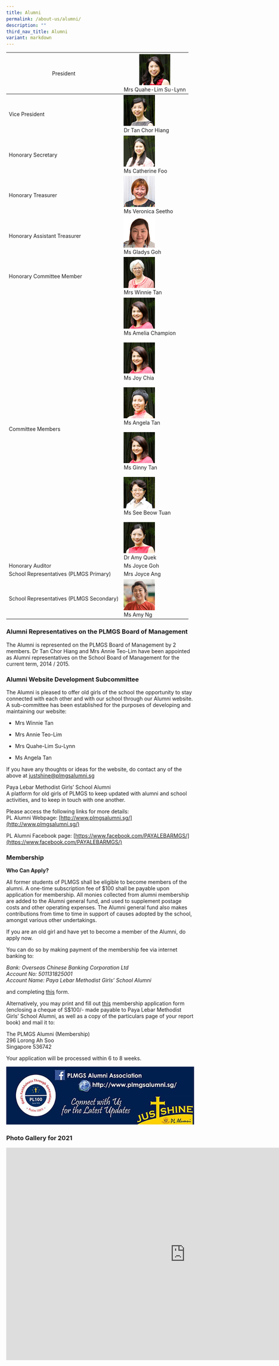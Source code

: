 ```yaml
---
title: Alumni
permalink: /about-us/alumni/
description: ""
third_nav_title: Alumni
variant: markdown
---
```

<table class="tg">
<thead>
  <tr>
    <th class="tg-fwnj"><span style="font-weight:normal">President</span></th>
    <th class="tg-fwnj"><img alt="face_sulynn.jpg" src="/images/Alumni2023-Ms Lim Su-Lynn-President.jpg" style="width:50%"><br><span style="font-weight:normal">Mrs Quahe-Lim Su-Lynn</span><br></th>
  </tr>
</thead>
<tbody>
  <tr>
    <td class="tg-yvtv">Vice President<br></td>
    <td class="tg-iual"><img alt="face_tanchorhiang.jpg" src="/images/Alumni2023-Dr Tan Chor Hiang-Vice-President.jpg" style="width:50%"><br>Dr Tan Chor Hiang<br></td>
  </tr>
  <tr>
    <td class="tg-sdzj">Honorary Secretary                                                <br></td>
    <td class="tg-fwnj"><img alt="face_amy_quek.jpg" src="/images/Alumni2023-Ms Catherine Foo - Honorary Secretary.jpg" style="width:50%"><br>Ms Catherine Foo</td>
  </tr>
  <tr>
    <td class="tg-yvtv">Honorary Treasurer<br></td>
    <td class="tg-fwnj"><img alt="face_amy_quek.jpg" src="/images/Alumni2023-Ms Veronica Seetho - Honorary Treasurer.jpg" style="width:50%"><br>Ms Veronica Seetho</td>
  </tr>
  <tr>
    <td class="tg-sdzj">Honorary Assistant Treasurer<br></td>
    <td class="tg-fwnj"><img alt="face_seahyanghee.jpg" src="/images/Alumni2023-Ms Gladys Goh - Co-opted committee member.jpg" style="width:50%"><br>Ms Gladys Goh<br></td>
  </tr>
  <tr>
    <td class="tg-sdzj">Honorary Committee Member<br></td>
    <td class="tg-fwnj"><img alt="face_winnietan.jpg" src="/images/Alumni2023-Mrs Winnie Tan-Honorary Member.jpg" style="width:50%"><br>Mrs Winnie Tan<br></td>
  </tr>
	<tr>
    <td class="tg-yvtv">Committee Members<br></td>
    <td class="tg-iual">
		<img alt="face_seahyanghee.jpg" src="/images/Alumni2023-Ms Amelia Champion-Committee Member.jpg" style="width:50%"><br>Ms Amelia Champion<br><br>
			<img src="/images/Alumni2023-Ms Amelia Champion-Committee Member.jpg" style="width:50%"><br>Ms Joy Chia<br><br>
			<img alt="face_angela.jpg" src="/images/Alumni2023-Ms Angela Tan - Committee Member.jpg" style="width:50%"><br>Ms Angela Tan<br><br>
			<img alt="face_seahyanghee.jpg" src="/images/Alumni2023-Ms Amelia Champion-Committee Member.jpg" style="width:50%"><br>Ms Ginny Tan<br><br>
			<img alt="face_seebeowtuan.jpg" src="/images/Alumni2023-Ms See Beow Tuan-Committee Member.jpg" style="width:50%"><br>Ms See Beow Tuan<br><br>
			<img alt="face_annieteo.jpg" src="/images/Alumni2023-Dr Amy Quek - Committee Member.jpg" style="width:50%"><br>Dr Amy Quek<br>
</td>
  </tr>
  
  <tr>
    <td class="tg-yvtv">Honorary Auditor<br></td>
    <td class="tg-yvtv">Ms Joyce Goh<br></td>
  </tr>
  <tr>
    <td class="tg-sdzj">School Representatives (PLMGS Primary)<br></td>
    <td class="tg-sdzj">Mrs Joyce Ang<br></td>
  </tr>
  <tr>
    <td class="tg-yvtv">School Representatives (PLMGS Secondary)<br></td>
    <td class="tg-iual"><img alt="amy_ng2.jpg" src="/images/amy_ng2-1.jpg" style="width:50%"><br>Ms Amy Ng</td>
  </tr>
</tbody>
</table>

### Alumni Representatives on the PLMGS Board of Management

The Alumni is represented on the PLMGS Board of Management by 2 members. Dr Tan Chor Hiang and Mrs Annie Teo-Lim have been appointed as Alumni representatives on the School Board of Management for the current term, 2014 / 2015.

  

### Alumni Website Development Subcommittee

The Alumni is pleased to offer old girls of the school the opportunity to stay connected with each other and with our school through our Alumni website. A sub-committee has been established for the purposes of developing and maintaining our website:

*   Mrs Winnie Tan  
    
*   Mrs Annie Teo-Lim  
    
*   Mrs Quahe-Lim Su-Lynn  
    
*   Ms Angela Tan  
    
If you have any thoughts or ideas for the website, do contact any of the above at justshine@plmgsalumni.sg

  

Paya Lebar Methodist Girls’ School Alumni <br>
A platform for old girls of PLMGS to keep updated with alumni and school activities, and to keep in touch with one another.

  

Please access the following links for more details: <br>
PL Alumni Webpage:&nbsp;[http://www.plmgsalumni.sg/](http://www.plmgsalumni.sg/)

PL Alumni Facebook page:&nbsp;[https://www.facebook.com/PAYALEBARMGS/](https://www.facebook.com/PAYALEBARMGS/)

  

### Membership

**Who Can Apply?**

All former students of PLMGS shall be eligible to become members of the alumni. A one-time subscription fee of $100 shall be payable upon application for membership. All monies collected from alumni membership are added to the Alumni general fund, and used to supplement postage costs and other operating expenses. The Alumni general fund also makes contributions from time to time in support of causes adopted by the school, amongst various other undertakings.

  

If you are an old girl and have yet to become a member of the Alumni, do apply now.

  

You can do so by making payment of the membership fee via internet banking to:

_Bank: Overseas Chinese Banking Corporation Ltd_ <br>
_Account No: 501131825001_ <br>
_Account Name: Paya Lebar Methodist Girls’ School Alumni_

and completing&nbsp;[this](http://www.plmgsalumni.sg/membership-registration.asp)&nbsp;form.

Alternatively, you may print and fill out&nbsp;[this](http://www.plmgsalumni.sg/membership-registration.asp)&nbsp;membership application form (enclosing a cheque of S$100/- made payable to Paya Lebar Methodist Girls’ School Alumni, as well as a copy of the particulars page of your report book) and mail it to:

  

The PLMGS Alumni (Membership) <br>
296 Lorong Ah Soo <br>
Singapore 536742

Your application will be processed within 6 to 8 weeks.

![](/images/pl_alumni_banner01.jpg)

### Photo Gallery for 2021

<iframe allowfullscreen="true" height="569" width="960" frameborder="0" src="https://docs.google.com/presentation/d/e/2PACX-1vR5t8bYedZhEs9mQd-KTiqKwREfYZknX3W_X2A-caYBTHQlLjNor2OBhaDE5-q7aaFSkn5MKMsQqdpI/embed?start=true&amp;loop=true&amp;delayms=3000"></iframe>
